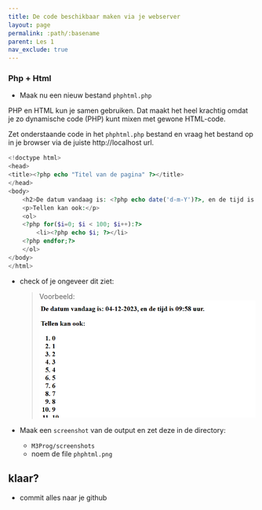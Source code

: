 ```yaml
---
title: De code beschikbaar maken via je webserver
layout: page
permalink: :path/:basename
parent: Les 1
nav_exclude: true
---
```




### Php + Html

- Maak nu een nieuw bestand `phphtml.php`

PHP en HTML kun je samen gebruiken. Dat maakt het heel krachtig omdat je zo dynamische code (PHP) kunt mixen
met gewone HTML-code.

Zet onderstaande code in het `phphtml.php` bestand en vraag het bestand op in je browser via de juiste http://localhost url.

```php
<!doctype html>
<head>
<title><?php echo "Titel van de pagina" ?></title>
</head>
<body>
    <h2>De datum vandaag is: <?php echo date('d-m-Y')?>, en de tijd is <?php echo date("H:i")?> uur.
    <p>Tellen kan ook:</p>
    <ol> 
    <?php for($i=0; $i < 100; $i++):?>
        <li><?php echo $i; ?></li>
    <?php endfor;?>
    </ol>
</body>
</html>
```

- check of je ongeveer dit ziet:
    > Voorbeeld:  
    > ![](img/phphtml.PNG)


- Maak een `screenshot` van de output en zet deze in de directory:
    - `M3Prog/screenshots`
    - noem de file `phphtml.png`


## klaar?

- commit alles naar je github



 



